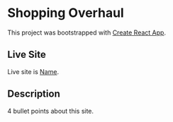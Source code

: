 # Shopping Overhaul

This project was bootstrapped with [Create React App](https://github.com/facebook/create-react-app).

## Live Site

Live site is [Name](link).

## Description

4 bullet points about this site.
